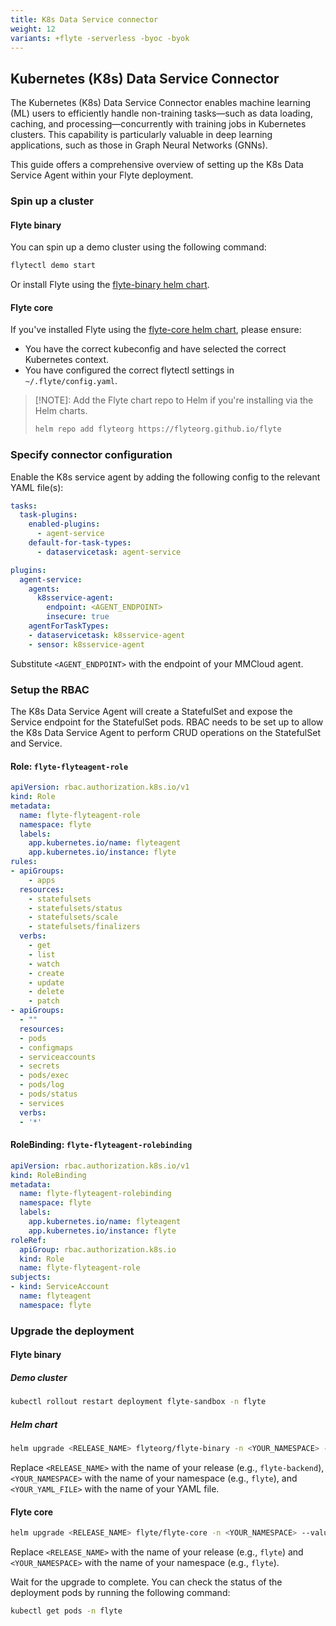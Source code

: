 ```yaml
---
title: K8s Data Service connector
weight: 12
variants: +flyte -serverless -byoc -byok
---
```


## Kubernetes (K8s) Data Service Connector

The Kubernetes (K8s) Data Service Connector enables machine learning (ML) users to efficiently handle non-training tasks—such as data loading, caching, and processing—concurrently with training jobs in Kubernetes clusters. This capability is particularly valuable in deep learning applications, such as those in Graph Neural Networks (GNNs).

This guide offers a comprehensive overview of setting up the K8s Data Service Agent within your Flyte deployment.

### Spin up a cluster

#### Flyte binary

You can spin up a demo cluster using the following command:

```bash
flytectl demo start
```

Or install Flyte using the [flyte-binary helm chart](deployment-deployment-cloud-simple).

#### Flyte core

If you've installed Flyte using the [flyte-core helm chart](https://github.com/flyteorg/flyte/tree/master/charts/flyte-core), please ensure:

- You have the correct kubeconfig and have selected the correct Kubernetes context.
- You have configured the correct flytectl settings in `~/.flyte/config.yaml`.

> [!NOTE]: Add the Flyte chart repo to Helm if you're installing via the Helm charts.
>
> ```bash
> helm repo add flyteorg https://flyteorg.github.io/flyte
> ```

### Specify connector configuration

Enable the K8s service agent by adding the following config to the relevant YAML file(s):

```yaml
tasks:
  task-plugins:
    enabled-plugins:
      - agent-service
    default-for-task-types:
      - dataservicetask: agent-service
```

```yaml
plugins:
  agent-service:
    agents:
      k8sservice-agent:
        endpoint: <AGENT_ENDPOINT>
        insecure: true
    agentForTaskTypes:
    - dataservicetask: k8sservice-agent
    - sensor: k8sservice-agent
```

Substitute `<AGENT_ENDPOINT>` with the endpoint of your MMCloud agent.

### Setup the RBAC

The K8s Data Service Agent will create a StatefulSet and expose the Service endpoint for the StatefulSet pods. RBAC needs to be set up to allow the K8s Data Service Agent to perform CRUD operations on the StatefulSet and Service.

#### Role: `flyte-flyteagent-role`

```yaml
apiVersion: rbac.authorization.k8s.io/v1
kind: Role
metadata:
  name: flyte-flyteagent-role
  namespace: flyte
  labels:
    app.kubernetes.io/name: flyteagent
    app.kubernetes.io/instance: flyte
rules:
- apiGroups:
    - apps
  resources:
    - statefulsets
    - statefulsets/status
    - statefulsets/scale
    - statefulsets/finalizers
  verbs:
    - get
    - list
    - watch
    - create
    - update
    - delete
    - patch
- apiGroups:
  - ""
  resources:
  - pods
  - configmaps
  - serviceaccounts
  - secrets
  - pods/exec
  - pods/log
  - pods/status
  - services
  verbs:
  - '*'
```

#### RoleBinding: `flyte-flyteagent-rolebinding`

```yaml
apiVersion: rbac.authorization.k8s.io/v1
kind: RoleBinding
metadata:
  name: flyte-flyteagent-rolebinding
  namespace: flyte
  labels:
    app.kubernetes.io/name: flyteagent
    app.kubernetes.io/instance: flyte
roleRef:
  apiGroup: rbac.authorization.k8s.io
  kind: Role
  name: flyte-flyteagent-role
subjects:
- kind: ServiceAccount
  name: flyteagent
  namespace: flyte
```

### Upgrade the deployment

#### Flyte binary

##### Demo cluster

```bash
kubectl rollout restart deployment flyte-sandbox -n flyte
```

##### Helm chart

```bash
helm upgrade <RELEASE_NAME> flyteorg/flyte-binary -n <YOUR_NAMESPACE> --values <YOUR_YAML_FILE>
```

Replace `<RELEASE_NAME>` with the name of your release (e.g., `flyte-backend`), `<YOUR_NAMESPACE>` with the name of your namespace (e.g., `flyte`), and `<YOUR_YAML_FILE>` with the name of your YAML file.

#### Flyte core

```bash
helm upgrade <RELEASE_NAME> flyte/flyte-core -n <YOUR_NAMESPACE> --values values-override.yaml
```

Replace `<RELEASE_NAME>` with the name of your release (e.g., `flyte`) and `<YOUR_NAMESPACE>` with the name of your namespace (e.g., `flyte`).

Wait for the upgrade to complete. You can check the status of the deployment pods by running the following command:

```bash
kubectl get pods -n flyte
```